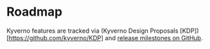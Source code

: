 # Roadmap

Kyverno features are tracked via (Kyverno Design Proposals [KDP])[https://github.com/kyverno/KDP] and [release milestones on GitHub](https://github.com/kyverno/kyverno/milestones?direction=asc&sort=due_date&state=open).